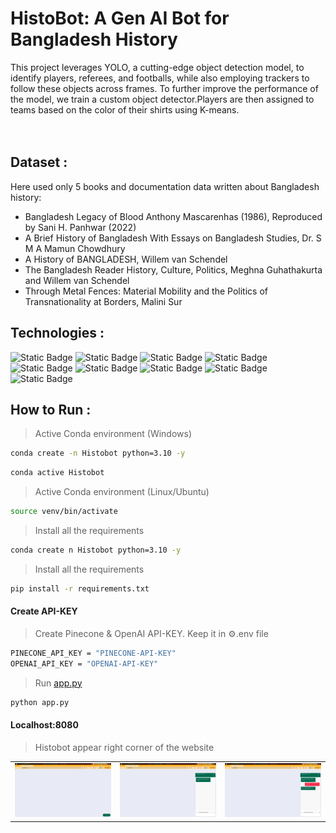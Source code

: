 # HistoBot: A Gen AI Bot for Bangladesh History 
This project leverages YOLO, a cutting-edge object detection model, to identify players, referees, and footballs, while also employing trackers to follow these objects across frames. To further improve the performance of the model, we train a custom object detector.Players are then assigned to teams based on the color of their shirts using K-means.</br></br></br>


## Dataset : 
Here used only 5 books and documentation data written about Bangladesh history:
- Bangladesh Legacy of Blood Anthony Mascarenhas (1986), Reproduced by Sani H. Panhwar (2022)
- A Brief History of Bangladesh With Essays on Bangladesh Studies, Dr. S M A Mamun Chowdhury
- A History of BANGLADESH, Willem van Schendel
- The Bangladesh Reader History, Culture, Politics, Meghna Guhathakurta and Willem van Schendel
- Through Metal Fences: Material Mobility and the Politics of Transnationality at Borders, Malini Sur

## Technologies : 

![Static Badge](https://img.shields.io/badge/huggingface%20-white?style=for-the-badge&logo=huggingface&logoColor=%23FFD21E&labelColor=black&color=black) 
![Static Badge](https://img.shields.io/badge/openai%20-white?style=for-the-badge&logo=openai&logoColor=%23412991&labelColor=black&color=black) 
![Static Badge](https://img.shields.io/badge/langchain%20-white?style=for-the-badge&logo=langchain&logoColor=%231C3C3C&labelColor=black&color=black) 
![Static Badge](https://img.shields.io/badge/pinecone%20-white?style=for-the-badge&labelColor=black&color=black) 
![Static Badge](https://img.shields.io/badge/flask%20-white?style=for-the-badge&logo=flask&logoColor=white&labelColor=black&color=black) 
![Static Badge](https://img.shields.io/badge/html5-black?style=for-the-badge&logo=html5&logoColor=%23E34F26)
![Static Badge](https://img.shields.io/badge/css3-black?style=for-the-badge&logo=css3&logoColor=%231572B6)
![Static Badge](https://img.shields.io/badge/javascript-black?style=for-the-badge&logo=javascript&logoColor=%23F7DF1E)
![Static Badge](https://img.shields.io/badge/jquery-black?style=for-the-badge&logo=jquery&logoColor=%230769AD)



## How to Run : 

>  Active Conda environment (Windows)
```bash
conda create -n Histobot python=3.10 -y
```
```bash
conda active Histobot
```
>  Active Conda environment (Linux/Ubuntu)
```bash
source venv/bin/activate
```
>  Install all the requirements 
```bash
conda create n Histobot python=3.10 -y
```
>  Install all the requirements 
```bash
pip install -r requirements.txt
```

#### Create API-KEY
>  Create Pinecone & OpenAI API-KEY. Keep it in ⚙️.env file 
```bash
PINECONE_API_KEY = "PINECONE-API-KEY"
OPENAI_API_KEY = "OPENAI-API-KEY"
```

>  Run [app.py](app.py)
```bash
python app.py
```

#### Localhost:8080
>  Histobot appear right corner of the website
<div style="text-align: center;">


|                           |                           |                           |
|---------------------------|---------------------------|---------------------------|
| ![HistoBOT UI 1](https://github.com/Tanmoy4672/End-to-End-Histobot/blob/b032ffef3867aad69f03968987670791e34ff07b/HistoBOT_UI/Screenshot%20from%202025-02-23%2011-30-30.png?width=300) | ![HistoBOT UI 2](https://github.com/Tanmoy4672/End-to-End-Histobot/blob/b032ffef3867aad69f03968987670791e34ff07b/HistoBOT_UI/Screenshot%20from%202025-02-23%2011-31-51.png?width=300) | ![HistoBOT UI 3](https://github.com/Tanmoy4672/End-to-End-Histobot/blob/b032ffef3867aad69f03968987670791e34ff07b/HistoBOT_UI/Screenshot%20from%202025-02-23%2011-32-49.png?width=300) |

</div>






